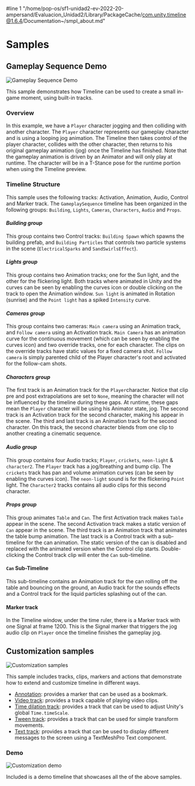 #line 1 "/home/pop-os/sf1-unidad2-ev-2022-20-ampersand/Evaluacion_Unidad2/Library/PackageCache/com.unity.timeline@1.6.4/Documentation~/smpl_about.md"
# Samples

## Gameplay Sequence Demo

![Gameplay Sequence Demo](images/smpl_gameplay.png)

This sample demonstrates how Timeline can be used to create a small in-game moment, using built-in tracks.

### Overview

In this example, we have a `Player` character jogging and then colliding with another character. The `Player` character represents our gameplay character and is using a looping jog animation. The Timeline then takes control of the player character, collides with the other character, then returns to his original gameplay animation (jog) once the Timeline has finished. Note that the gameplay animation is driven by an Animator and will only play at runtime. The character will be in a T-Stance pose for the runtime portion when using the Timeline preview.

### Timeline Structure

This sample uses the following tracks: Activation, Animation, Audio, Control and Marker track. The `GameplaySequence` timeline has been organized in the following groups: `Building`, `Lights`, `Cameras`, `Characters`, `Audio` and `Props`.

#### *Building group*

This group contains two Control tracks: `Building Spawn` which spawns the building prefab, and `Building Particles` that controls two particle systems in the scene (`ElectricalSparks` and `SandSwirlsEffect`).

#### *Lights group*

 This group contains two Animation tracks; one for the Sun light, and the other for the flickering light. Both tracks where animated in Unity and the curves can be seen by enabling the curves icon or double clicking on the track to open the Animation window. `Sun light` is animated in Rotation (sunrise) and the `Point light` has a spiked `Intensity` curve.

#### *Cameras group*

This group contains two cameras: `Main camera` using an Animation track, and `Follow camera` using an Activation track. `Main Camera` has an animation curve for the continuous movement (which can be seen by enabling the curves icon) and two override tracks, one for each character. The clips on the override tracks have static values for a fixed camera shot. `Follow camera` is simply parented child of the Player character's root and activated for the follow-cam shots.

#### *Characters group*

The first track is an Animation track for the `Player`character. Notice that clip pre and post extrapolations are set to `None`, meaning the character will not be influenced by the timeline during these gaps. At runtime, these gaps mean the `Player` character will be using his Animator state, jog. The second track is an Activation track for the second character, making his appear in the scene. The third and last track is an Animation track for the second character. On this track, the second character blends from one clip to another creating a cinematic sequence.

#### *Audio group*

This group contains four Audio tracks; `Player`, `crickets`, `neon-light` & `character2`. The `Player` track has a jog/breathing and bump clip. The `crickets` track has pan and volume animation curves (can be seen by enabling the curves icon). The `neon-light` sound is for the flickering `Point` light. The `Character2` tracks contains all audio clips for this second character.

#### *Props group*

This group animates `Table` and `Can`. The first Activation track makes `Table` appear in the scene. The second Activation track makes a static version of `Can` appear in the scene. The third track is an Animation track that animates the table bump animation. The last track is a Control track with a sub-timeline for the can animation. The static version of the can is disabled and replaced with the animated version when the Control clip starts. Double-clicking the Control track clip will enter the `Can` sub-timeline.

#### `Can` Sub-Timeline

This sub-timeline contains an Animation track for the can rolling off the table and bouncing on the ground, an Audio track for the sounds effects and a Control track for the liquid particles splashing out of the can.

#### Marker track

In the Timeline window, under the time ruler, there is a Marker track with one Signal at frame 1200. This is the Signal marker that triggers the jog audio clip on `Player` once the timeline finishes the gameplay jog.

## Customization samples

![Customization samples](images/smpl_custom.png)

This sample includes tracks, clips, markers and actions that demonstrate how to extend and customize timeline in different ways.

* [Annotation](smpl_custom_annotation.md): provides a marker that can be used as a bookmark.
* [Video track](smpl_custom_video.md): provides a track capable of playing video clips.
* [Time dilation track](smpl_custom_time.md): provides a track that can be used to adjust Unity's global `Time.timeScale`.
* [Tween track](smpl_custom_tween.md): provides a track that can be used for simple transform movements.
* [Text track](smpl_custom_text.md): provides a track that can be used to display different messages to the screen using a TextMeshPro Text component.

### Demo

![Customization demo](images/smpl_custom_demo.png)

Included is a demo timeline that showcases all the of the above samples.
